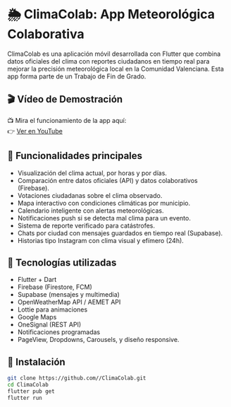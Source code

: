 # 🌦️ ClimaColab: App Meteorológica Colaborativa

ClimaColab es una aplicación móvil desarrollada con Flutter que combina datos oficiales del clima con reportes ciudadanos en tiempo real para mejorar la precisión meteorológica local en la Comunidad Valenciana. Esta app forma parte de un Trabajo de Fin de Grado.

## 🎬 Vídeo de Demostración

📺 Mira el funcionamiento de la app aquí:  
👉 [Ver en YouTube](https://www.youtube.com/watch?v=(https://youtu.be/fSdDE5TKrpQ))

## 📱 Funcionalidades principales

- Visualización del clima actual, por horas y por días.
- Comparación entre datos oficiales (API) y datos colaborativos (Firebase).
- Votaciones ciudadanas sobre el clima observado.
- Mapa interactivo con condiciones climáticas por municipio.
- Calendario inteligente con alertas meteorológicas.
- Notificaciones push si se detecta mal clima para un evento.
- Sistema de reporte verificado para catástrofes.
- Chats por ciudad con mensajes guardados en tiempo real (Supabase).
- Historias tipo Instagram con clima visual y efímero (24h).

## 🧩 Tecnologías utilizadas

- Flutter + Dart
- Firebase (Firestore, FCM)
- Supabase (mensajes y multimedia)
- OpenWeatherMap API / AEMET API
- Lottie para animaciones
- Google Maps
- OneSignal (REST API)
- Notificaciones programadas
- PageView, Dropdowns, Carousels, y diseño responsive.

## 🚀 Instalación

```bash
git clone https://github.com//ClimaColab.git
cd ClimaColab
flutter pub get
flutter run
